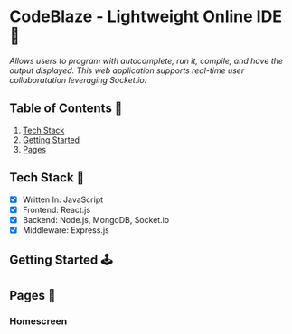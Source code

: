 # CodeBlaze - Lightweight Online IDE 🚀
*Allows users to program with autocomplete, run it, compile, and have the output displayed. This web application supports real-time user collaboratation leveraging Socket.io.*

## Table of Contents 📜
1. [Tech Stack](#tech-stack-)
2. [Getting Started](#getting-started-)
3. [Pages](#pages-)

## Tech Stack 💼
- [X] Written In: JavaScript
- [X] Frontend: React.js
- [X] Backend: Node.js, MongoDB, Socket.io
- [X] Middleware: Express.js

## Getting Started 🕹

## Pages 🎨
### Homescreen
